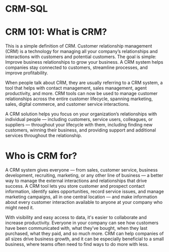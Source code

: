 # CRM-SQL

# CRM 101: What is CRM?
This is a simple definition of CRM.
Customer relationship management (CRM) is a technology for managing all your company’s relationships and interactions with customers and potential customers. The goal is simple: Improve business relationships to grow your business. A CRM system helps companies stay connected to customers, streamline processes, and improve profitability.

When people talk about CRM, they are usually referring to a CRM system, a tool that helps with contact management, sales management, agent productivity, and more. CRM tools can now be used to manage customer relationships across the entire customer lifecycle, spanning marketing, sales, digital commerce, and customer service interactions.

A CRM solution helps you focus on your organization’s relationships with individual people — including customers, service users, colleagues, or suppliers — throughout your lifecycle with them, including finding new customers, winning their business, and providing support and additional services throughout the relationship.

# Who is CRM for?
A CRM system gives everyone — from sales, customer service, business development, recruiting, marketing, or any other line of business — a better way to manage the external interactions and relationships that drive success. A CRM tool lets you store customer and prospect contact information, identify sales opportunities, record service issues, and manage marketing campaigns, all in one central location — and make information about every customer interaction available to anyone at your company who might need it.

With visibility and easy access to data, it's easier to collaborate and increase productivity. Everyone in your company can see how customers have been communicated with, what they’ve bought, when they last purchased, what they paid, and so much more. CRM can help companies of all sizes drive business growth, and it can be especially beneficial to a small business, where teams often need to find ways to do more with less.